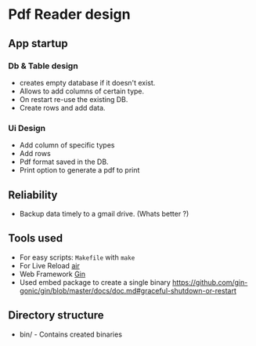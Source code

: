 # Pdf Reader design

## App startup

### Db & Table design
- creates empty database if it doesn't exist.
- Allows to add columns of certain type.
- On restart re-use the existing DB.
- Create rows and add data.

### Ui Design
- Add column of specific types
- Add rows
- Pdf format saved in the DB.
- Print option to generate a pdf to print

## Reliability
- Backup data timely to a gmail drive. (Whats better ?)

## Tools used
- For easy scripts: `Makefile` with `make`
- For Live Reload [air](https://github.com/air-verse/air)
- Web Framework [Gin](https://github.com/gin-gonic/gin)
- Used embed package to create a single binary https://github.com/gin-gonic/gin/blob/master/docs/doc.md#graceful-shutdown-or-restart

## Directory structure
- bin/ - Contains created binaries

